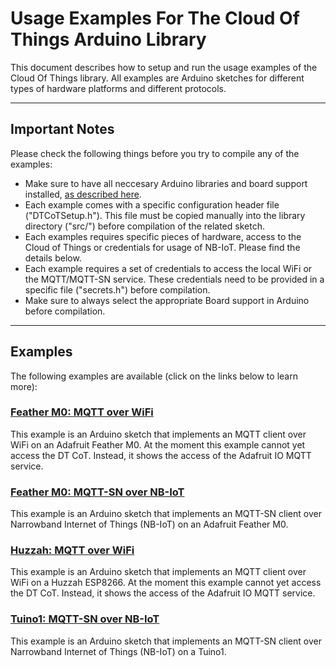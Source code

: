 # Usage Examples For The Cloud Of Things Arduino Library

This document describes how to setup and run the usage examples of the Cloud Of Things library. All examples are Arduino sketches for different types of hardware platforms and different protocols. 

-------------------------------------------------------------------------------
## Important Notes
Please check the following things before you try to compile any of the examples:
* Make sure to have all neccesary Arduino libraries and board support installed, [as described here](../arduino_setup.md).
* Each example comes with a specific configuration header file ("DTCoTSetup.h"). This file must be copied manually into the library directory ("src/") before compilation of the related sketch.
* Each examples requires specific pieces of hardware, access to the Cloud of Things or credentials for usage of NB-IoT. Please find the details below.
* Each example requires a set of credentials to access the local WiFi or the MQTT/MQTT-SN service. These credentials need to be provided in a specific file ("secrets.h") before compilation.
* Make sure to always select the appropriate Board support in Arduino before compilation.

-------------------------------------------------------------------------------
## Examples
The following examples are available (click on the links below to learn more):

### [Feather M0: MQTT over WiFi](dt-cot-feather-m0-mqtt-test/readme.md)
This example is an Arduino sketch that implements an MQTT client over WiFi on an Adafruit Feather M0. At the moment this example cannot yet access the DT CoT. Instead, it shows the access of the Adafruit IO MQTT service. 

### [Feather M0: MQTT-SN over NB-IoT](test-feather-m0-ublox-cot-nbiot/readme.md)
This example is an Arduino sketch that implements an MQTT-SN client over Narrowband Internet of Things (NB-IoT) on an Adafruit Feather M0. 

### [Huzzah: MQTT over WiFi](test-huzzah-mqtt/readme.md)
This example is an Arduino sketch that implements an MQTT client over WiFi on a Huzzah ESP8266. At the moment this example cannot yet access the DT CoT. Instead, it shows the access of the Adafruit IO MQTT service. 

### [Tuino1: MQTT-SN over NB-IoT](test-tuino1-cot-nbiot/readme.md)
This example is an Arduino sketch that implements an MQTT-SN client over Narrowband Internet of Things (NB-IoT) on a Tuino1. 
